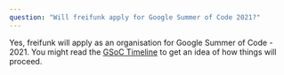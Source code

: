 ```yaml
---
question: "Will freifunk apply for Google Summer of Code 2021?"
---
```

Yes, freifunk will apply as an organisation for Google Summer of Code - 2021. You might read the [GSoC Timeline](https://developers.google.com/open-source/gsoc/timeline) to get an idea of how things will proceed.
